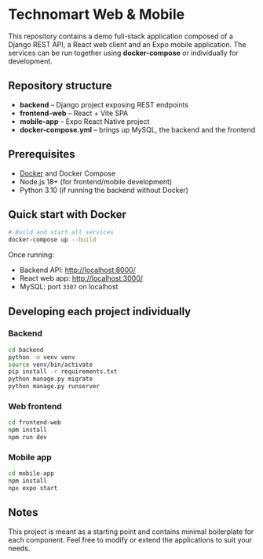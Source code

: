 # Technomart Web & Mobile

This repository contains a demo full-stack application composed of a Django REST API, a React web client and an Expo mobile application. The services can be run together using **docker-compose** or individually for development.

## Repository structure

- **backend** – Django project exposing REST endpoints
- **frontend-web** – React + Vite SPA
- **mobile-app** – Expo React Native project
- **docker-compose.yml** – brings up MySQL, the backend and the frontend

## Prerequisites

- [Docker](https://docs.docker.com/get-docker/) and Docker Compose
- Node.js 18+ (for frontend/mobile development)
- Python 3.10 (if running the backend without Docker)

## Quick start with Docker

```bash
# Build and start all services
docker-compose up --build
```

Once running:

- Backend API: <http://localhost:8000/>
- React web app: <http://localhost:3000/>
- MySQL: port `3307` on localhost

## Developing each project individually

### Backend

```bash
cd backend
python -m venv venv
source venv/bin/activate
pip install -r requirements.txt
python manage.py migrate
python manage.py runserver
```

### Web frontend

```bash
cd frontend-web
npm install
npm run dev
```

### Mobile app

```bash
cd mobile-app
npm install
npx expo start
```

## Notes

This project is meant as a starting point and contains minimal boilerplate for each component. Feel free to modify or extend the applications to suit your needs.

